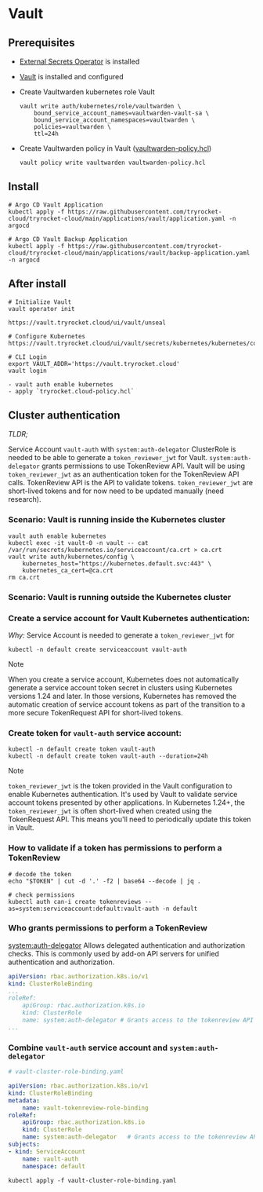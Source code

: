 # Vault

## Prerequisites

- [External Secrets Operator](https://external-secrets.io/latest/) is installed

- [Vault](https://www.vaultproject.io/) is installed and configured

- Create Vaultwarden kubernetes role Vault

      vault write auth/kubernetes/role/vaultwarden \
          bound_service_account_names=vaultwarden-vault-sa \
          bound_service_account_namespaces=vaultwarden \
          policies=vaultwarden \
          ttl=24h

- Create Vaultwarden policy in Vault ([vaultwarden-policy.hcl](/applications/vaultwarden/overlays/production/vaultwarden-policy.hcl))
    
      vault policy write vaultwarden vaultwarden-policy.hcl

## Install
    
    # Argo CD Vault Application
    kubectl apply -f https://raw.githubusercontent.com/tryrocket-cloud/tryrocket-cloud/main/applications/vault/application.yaml -n argocd

    # Argo CD Vault Backup Application
    kubectl apply -f https://raw.githubusercontent.com/tryrocket-cloud/tryrocket-cloud/main/applications/vault/backup-application.yaml -n argocd

## After install

    # Initialize Vault
    vault operator init

    https://vault.tryrocket.cloud/ui/vault/unseal

    # Configure Kubernetes 
    https://vault.tryrocket.cloud/ui/vault/secrets/kubernetes/kubernetes/configuration

    # CLI Login
    export VAULT_ADDR='https://vault.tryrocket.cloud'
    vault login

    - vault auth enable kubernetes
    - apply `tryrocket.cloud-policy.hcl`


## Cluster authentication

*TLDR;*

Service Account `vault-auth` with `system:auth-delegator` ClusterRole is needed to be able to generate a `token_reviewer_jwt` for Vault. `system:auth-delegator` grants permissions to use TokenReview API. Vault will be using `token_reviewer_jwt` as an authentication token for the TokenReview API calls. TokenReview API is the API to validate tokens. `token_reviewer_jwt` are short-lived tokens and for now need to be updated manually (need research).

### Scenario: Vault is running inside the Kubernetes cluster

    vault auth enable kubernetes
    kubectl exec -it vault-0 -n vault -- cat /var/run/secrets/kubernetes.io/serviceaccount/ca.crt > ca.crt
    vault write auth/kubernetes/config \
        kubernetes_host="https://kubernetes.default.svc:443" \
        kubernetes_ca_cert=@ca.crt
    rm ca.crt



### Scenario: Vault is running outside the Kubernetes cluster

### Create a service account for Vault Kubernetes authentication:

*Why:* Service Account is needed to generate a `token_reviewer_jwt` for 

    kubectl -n default create serviceaccount vault-auth

> [!NOTE]  
>
> When you create a service account, Kubernetes does not automatically generate a service account token secret in clusters using Kubernetes versions 1.24 and later. In those versions, Kubernetes has removed the automatic creation of service account tokens as part of the transition to a more secure TokenRequest API for short-lived tokens.

### Create token for `vault-auth` service account:

    kubectl -n default create token vault-auth
    kubectl -n default create token vault-auth --duration=24h

> [!NOTE]  
>
> `token_reviewer_jwt` is the token provided in the Vault configuration to enable Kubernetes authentication. It's used by Vault to validate service account tokens presented by other applications. In Kubernetes 1.24+, the `token_reviewer_jwt` is often short-lived when created using the TokenRequest API. This means you'll need to periodically update this token in Vault.

### How to validate if a token has permissions to perform a TokenReview

    # decode the token
    echo "$TOKEN" | cut -d '.' -f2 | base64 --decode | jq .

    # check permissions
    kubectl auth can-i create tokenreviews --as=system:serviceaccount:default:vault-auth -n default
    
### Who grants permissions to perform a TokenReview

[system:auth-delegator](https://kubernetes.io/docs/reference/access-authn-authz/rbac/) Allows delegated authentication and authorization checks. This is commonly used by add-on API servers for unified authentication and authorization.

```yaml
apiVersion: rbac.authorization.k8s.io/v1
kind: ClusterRoleBinding
...
roleRef:
    apiGroup: rbac.authorization.k8s.io
    kind: ClusterRole
    name: system:auth-delegator # Grants access to the tokenreview API
...
```

### Combine `vault-auth` service account and `system:auth-delegator`

```yaml
# vault-cluster-role-binding.yaml

apiVersion: rbac.authorization.k8s.io/v1
kind: ClusterRoleBinding
metadata:
    name: vault-tokenreview-role-binding
roleRef:
    apiGroup: rbac.authorization.k8s.io
    kind: ClusterRole
    name: system:auth-delegator   # Grants access to the tokenreview API
subjects:
- kind: ServiceAccount
    name: vault-auth
    namespace: default
```

    kubectl apply -f vault-cluster-role-binding.yaml

